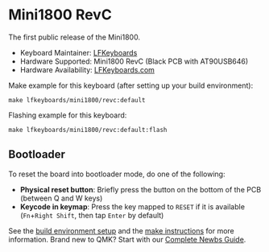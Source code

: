 # Mini1800 RevC

The first public release of the Mini1800.

* Keyboard Maintainer: [LFKeyboards](https://github.com/lfkeyboards)
* Hardware Supported: Mini1800 RevC (Black PCB with AT90USB646)
* Hardware Availability: [LFKeyboards.com](https://www.lfkeyboards.com/)

Make example for this keyboard (after setting up your build environment):

    make lfkeyboards/mini1800/revc:default

Flashing example for this keyboard:

    make lfkeyboards/mini1800/revc:default:flash

## Bootloader

To reset the board into bootloader mode, do one of the following:

* **Physical reset button**: Briefly press the button on the bottom of the PCB (between Q and W keys)
* **Keycode in keymap**: Press the key mapped to `RESET` if it is available (`Fn`+`Right Shift`, then tap `Enter` by default)

See the [build environment setup](https://docs.qmk.fm/#/getting_started_build_tools) and the [make instructions](https://docs.qmk.fm/#/getting_started_make_guide) for more information. Brand new to QMK? Start with our [Complete Newbs Guide](https://docs.qmk.fm/#/newbs).
